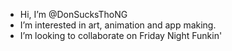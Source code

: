 - Hi, I’m @DonSucksThoNG
- I’m interested in art, animation and app making.
- I’m looking to collaborate on Friday Night Funkin'


